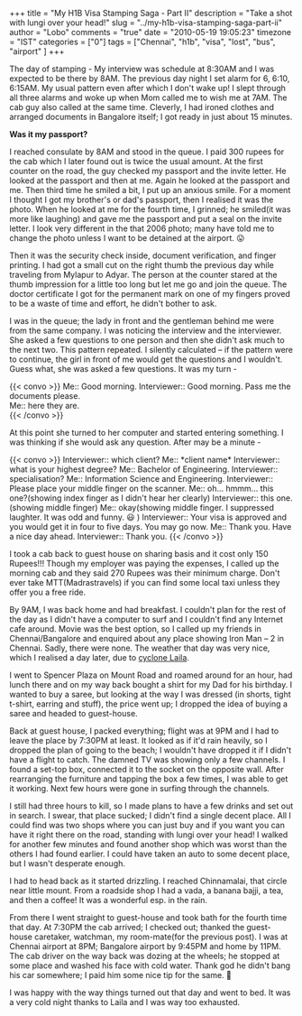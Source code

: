 +++
title = "My H1B Visa Stamping Saga - Part II"
description = "Take a shot with lungi over your head!"
slug = "../my-h1b-visa-stamping-saga-part-ii"
author = "Lobo"
comments = "true"
date = "2010-05-19 19:05:23"
timezone = "IST"
categories = ["0"]
tags = ["Chennai", "h1b", "visa", "lost", "bus", "airport" ]
+++


The day of stamping - My interview was schedule at 8:30AM and I was expected to be there by 8AM. The previous day night I set alarm for 6, 6:10, 6:15AM. My usual pattern even after which I don't wake up! I slept through all three alarms and woke up when Mom called me to wish me at 7AM. The cab guy also called at the same time. Cleverly, I had ironed clothes and arranged documents in Bangalore itself; I got ready in just about 15 minutes.

**Was it my passport?**

I reached consulate by 8AM and stood in the queue. I paid 300 rupees for the cab which I later found out is twice the usual amount. At the first counter on the road, the guy checked my passport and the invite letter. He looked at the passport and then at me. Again he looked at the passport and me. Then third time he smiled a bit, I put up an anxious smile. For a moment I thought I got my brother's or dad's passport, then I realised it was the photo. When he looked at me for the fourth time, I grinned; he smiled(it was more like laughing) and gave me the passport and put a seal on the invite letter. I look very different in the that 2006 photo; many have told me to change the photo unless I want to be detained at the airport. :stuck_out_tongue:

Then it was the security check inside, document verification, and finger printing. I had got a small cut on the right thumb the previous day while traveling from Mylapur to Adyar. The person at the counter stared at the thumb impression for a little too long but let me go and join the queue. The doctor certificate I got for the permanent mark on one of my fingers proved to be a waste of time and effort, he didn't bother to ask.

I was in the queue; the lady in front and the gentleman behind me were from the same company. I was noticing the interview and the interviewer. She asked a few questions to one person and then she didn't ask much to the next two. This pattern repeated. I silently calculated – if the pattern were to continue, the girl in front of me would get the questions and I wouldn't. Guess what, she was asked a few questions. It was my turn -

{{< convo >}}
Me:: Good morning.
Interviewer:: Good morning. Pass me the documents please.  
Me:: here they are.  
{{< /convo >}}

At this point she turned to her computer and started entering something. I was thinking if she would ask any question. After may be a minute -

{{< convo >}}
Interviewer:: which client?
Me:: \*client name\*
Interviewer:: what is your highest degree?
Me:: Bachelor of Engineering.
Interviewer:: specialisation?
Me:: Information Science and Engineering.
Interviewer:: Please place your middle finger on the scanner.
Me:: oh... hmmm... this one?(showing index finger as I didn't hear her clearly)
Interviewer:: this one.(showing middle finger)
Me:: okay(showing middle finger. I suppressed laughter. It was odd and funny. :smiley: )
Interviewer:: Your visa is approved and you would get it in four to five days. You may go now.
Me:: Thank you. Have a nice day ahead.
Interviewer:: Thank you.
{{< /convo >}}

I took a cab back to guest house on sharing basis and it cost only 150 Rupees!!! Though my employer was paying the expenses, I called up the morning cab and they said 270 Rupees was their minimum charge. Don't ever take MTT(Madrastravels) if you can find some local taxi unless they offer you a free ride.

By 9AM, I was back home and had breakfast. I couldn't plan for the rest of the day as I didn't have a computer to surf and I couldn't find any Internet cafe around. Movie was the best option, so I called up my friends in Chennai/Bangalore and enquired about any place showing Iron Man – 2 in Chennai. Sadly, there were none. The weather that day was very nice, which I realised a day later, due to [cyclone Laila](https://en.wikipedia.org/wiki/Cyclone_Laila).

I went to Spencer Plaza on Mount Road and roamed around for an hour, had lunch there and on my way back bought a shirt for my Dad for his birthday. I wanted to buy a saree, but looking at the way I was dressed (in shorts, tight t-shirt, earring and stuff), the price went up; I dropped the idea of buying a saree and headed to guest-house.

Back at guest house, I packed everything; flight was at 9PM and I had to leave the place by 7:30PM at least. It looked as if it'd rain heavily, so I dropped the plan of going to the beach; I wouldn't have dropped it if I didn't have a flight to catch. The damned TV was showing only a few channels. I found a set-top box, connected it to the socket on the opposite wall. After rearranging the furniture and tapping the box a few times, I was able to get it working. Next few hours were gone in surfing through the channels.

I still had three hours to kill, so I made plans to have a few drinks and set out in search. I swear, that place sucked; I didn't find a single decent place. All I could find was two shops where you can just buy and if you want you can have it right there on the road, standing with lungi over your head! I walked for another few minutes and found another shop which was worst than the others I had found earlier. I could have taken an auto to some decent place, but I wasn't desperate enough.

I had to head back as it started drizzling. I reached Chinnamalai, that circle near little mount. From a roadside shop I had a vada, a banana bajji, a tea, and then a coffee! It was a wonderful esp. in the rain.

From there I went straight to guest-house and took bath for the fourth time that day. At 7:30PM the cab arrived; I checked out; thanked the guest-house caretaker, watchman, my room-mate(for the previous post). I was at Chennai airport at 8PM; Bangalore airport by 9:45PM and home by 11PM. The cab driver on the way back was dozing at the wheels; he stopped at some place and washed his face with cold water. Thank god he didn't bang his car somewhere; I paid him some nice tip for the same. :grimacing:

I was  happy with the way things turned out that day and went to bed. It was a very cold night thanks to Laila and I was way too exhausted.
